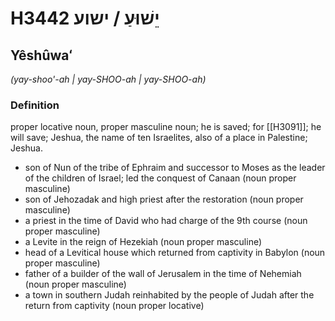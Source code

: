 # H3442 יֵשׁוּעַ / ישוע

## Yêshûwaʻ

_(yay-shoo'-ah | yay-SHOO-ah | yay-SHOO-ah)_

### Definition

proper locative noun, proper masculine noun; he is saved; for [[H3091]]; he will save; Jeshua, the name of ten Israelites, also of a place in Palestine; Jeshua.

- son of Nun of the tribe of Ephraim and successor to Moses as the leader of the children of Israel; led the conquest of Canaan (noun proper masculine)
- son of Jehozadak and high priest after the restoration (noun proper masculine)
- a priest in the time of David who had charge of the 9th course (noun proper masculine)
- a Levite in the reign of Hezekiah (noun proper masculine)
- head of a Levitical house which returned from captivity in Babylon (noun proper masculine)
- father of a builder of the wall of Jerusalem in the time of Nehemiah (noun proper masculine)
- a town in southern Judah reinhabited by the people of Judah after the return from captivity (noun proper locative)
